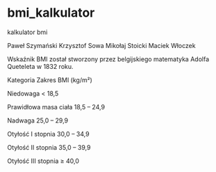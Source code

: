 # bmi_kalkulator

kalkulator bmi

Paweł Szymański
Krzysztof Sowa
Mikołaj Stoicki
Maciek Włoczek

Wskaźnik BMI został stworzony przez belgijskiego matematyka Adolfa Queteleta w 1832 roku.

Kategoria	Zakres BMI (kg/m²)

Niedowaga	< 18,5

Prawidłowa masa ciała	18,5 – 24,9

Nadwaga	25,0 – 29,9

Otyłość I stopnia	30,0 – 34,9

Otyłość II stopnia	35,0 – 39,9

Otyłość III stopnia	≥ 40,0
